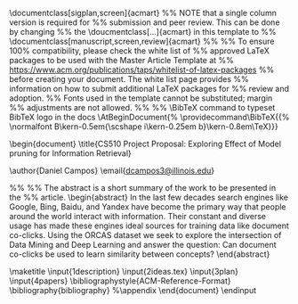 \documentclass[sigplan,screen]{acmart}
%% NOTE that a single column version is required for 
%% submission and peer review. This can be done by changing
%% the \doucmentclass[...]{acmart} in this template to 
%% \documentclass[manuscript,screen,review]{acmart}
%% 
%% To ensure 100% compatibility, please check the white list of
%% approved LaTeX packages to be used with the Master Article Template at
%% https://www.acm.org/publications/taps/whitelist-of-latex-packages 
%% before creating your document. The white list page provides 
%% information on how to submit additional LaTeX packages for 
%% review and adoption.
%% Fonts used in the template cannot be substituted; margin 
%% adjustments are not allowed.
%%
%% \BibTeX command to typeset BibTeX logo in the docs
\AtBeginDocument{%
  \providecommand\BibTeX{{%
    \normalfont B\kern-0.5em{\scshape i\kern-0.25em b}\kern-0.8em\TeX}}}

\begin{document}
\title{CS510 Project Proposal: Exploring Effect of Model pruning for Information Retrieval}


\author{Daniel Campos}
\email{dcampos3@illinois.edu}


%%
%% The abstract is a short summary of the work to be presented in the
%% article.
\begin{abstract}
In the last few decades search engines like Google, Bing, Baidu, and Yandex have become the primary way that people around the world interact with information. Their constant and diverse usage has made these engines ideal sources for training data like document co-clicks. Using the ORCAS dataset we seek to explore the intersection of Data Mining and Deep Learning and answer the question: Can document co-clicks be used to learn similarity between concepts?
\end{abstract}

\maketitle
\input{1description}
\input{2ideas.tex}
\input{3plan}
\input{4papers}
\bibliographystyle{ACM-Reference-Format}
\bibliography{bibliography}
%\appendix
\end{document}
\endinput

